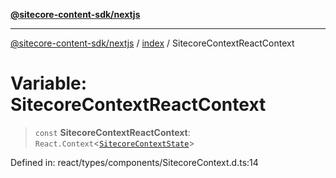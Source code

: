 [**@sitecore-content-sdk/nextjs**](../../README.md)

***

[@sitecore-content-sdk/nextjs](../../README.md) / [index](../README.md) / SitecoreContextReactContext

# Variable: SitecoreContextReactContext

> `const` **SitecoreContextReactContext**: `React.Context`\<[`SitecoreContextState`](../interfaces/SitecoreContextState.md)\>

Defined in: react/types/components/SitecoreContext.d.ts:14
